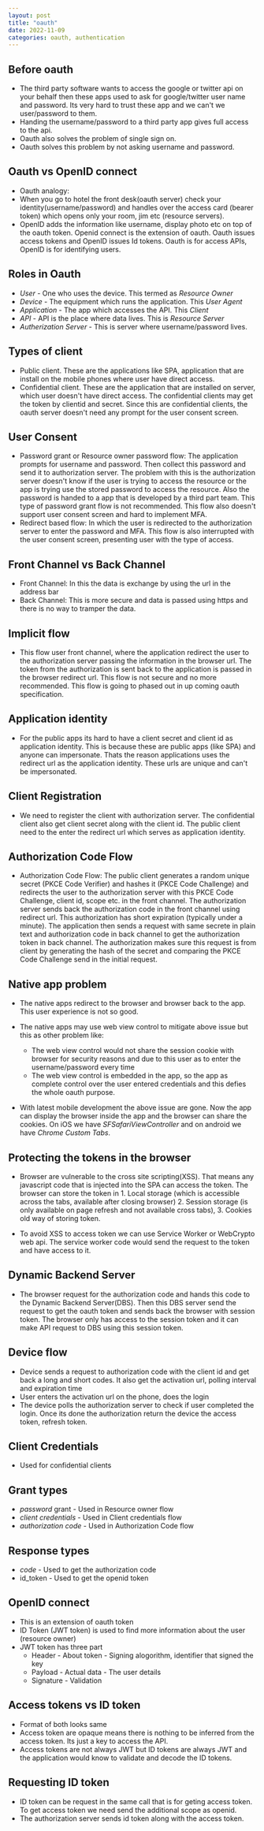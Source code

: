 ```yaml
---
layout: post
title: "oauth"
date: 2022-11-09
categories: oauth, authentication
---
```


## Before oauth

- The third party software wants to access the google or twitter api on your behalf then these apps used to ask for google/twitter user name and password. Its very hard to trust these app and we can't we user/password to them.
- Handing the username/password to a third party app gives full access to the api.
- Oauth also solves the problem of single sign on.
- Oauth solves this problem by not asking username and password.

## Oauth vs OpenID connect

- Oauth analogy:
- When you go to hotel the front desk(oauth server) check your identity(username/password) and handles over the access card (bearer token) which opens only your room, jim etc (resource servers).
- OpenID adds the information like username, display photo etc on top of the oauth token. Openid connect is the extension of oauth. Oauth issues access tokens and OpenID issues Id tokens. Oauth is for access APIs, OpenID is for identifying users.

## Roles in Oauth

- _User_ - One who uses the device. This termed as _Resource Owner_
- _Device_ - The equipment which runs the application. This _User Agent_
- _Application_ - The app which accesses the API. This _Client_
- _API_ - API is the place where data lives. This is _Resource Server_
- _Autherization Server_ - This is server where username/password lives.

## Types of client

- Public client. These are the applications like SPA, application that are install on the mobile phones where user have direct access.
- Confidential client. These are the application that are installed on server, which user doesn't have direct access. The confidential clients may get the token by clientid and secret. Since this are confidential clients, the oauth server doesn't need any prompt for the user consent screen.

## User Consent

- Password grant or Resource owner password flow: The application prompts for username and password. Then collect this password and send it to authorization server. The problem with this is the authorization server doesn't know if the user is trying to access the resource or the app is trying use the stored password to access the resource. Also the password is handed to a app that is developed by a third part team. This type of password grant flow is not recommended. This flow also doesn't support user consent screen and hard to implement MFA.
- Redirect based flow: In which the user is redirected to the authorization server to enter the password and MFA. This flow is also interrupted with the user consent screen, presenting user with the type of access.

## Front Channel vs Back Channel

- Front Channel: In this the data is exchange by using the url in the address bar
- Back Channel: This is more secure and data is passed using https and there is no way to tramper the data.

## Implicit flow

- This flow user front channel, where the application redirect the user to the authorization server passing the information in the browser url. The token from the authorization is sent back to the application is passed in the browser redirect url. This flow is not secure and no more recommended. This flow is going to phased out in up coming oauth specification.

## Application identity

- For the public apps its hard to have a client secret and client id as application identity. This is because these are public apps (like SPA) and anyone can impersonate. Thats the reason applications uses the redirect url as the application identity. These urls are unique and can't be impersonated.

## Client Registration

- We need to register the client with authorization server. The confidential client also get client secret along with the client id. The public client need to the enter the redirect url which serves as application identity.

## Authorization Code Flow

- Authorization Code Flow: The public client generates a random unique secret (PKCE Code Verifier) and hashes it (PKCE Code Challenge) and redirects the user to the authorization server with this PKCE Code Challenge, client id, scope etc. in the front channel. The authorization server sends back the authorization code in the front channel using redirect url. This authorization has short expiration (typically under a minute). The application then sends a request with same secrete in plain text and authorization code in back channel to get the authorization token in back channel. The authorization makes sure this request is from client by generating the hash of the secret and comparing the PKCE Code Challenge send in the initial request.

## Native app problem

- The native apps redirect to the browser and browser back to the app. This user experience is not so good.
- The native apps may use web view control to mitigate above issue but this as other problem like:

  - The web view control would not share the session cookie with browser for security reasons and due to this user as to enter the username/password every time
  - The web view control is embedded in the app, so the app as complete control over the user entered credentials and this defies the whole oauth purpose.

- With latest mobile development the above issue are gone. Now the app can display the browser inside the app and the browser can share the cookies. On iOS we have _SFSafariViewController_ and on android we have _Chrome Custom Tabs_.

## Protecting the tokens in the browser

- Browser are vulnerable to the cross site scripting(XSS). That means any javascript code that is injected into the SPA can access the token. The browser can store the token in 1. Local storage (which is accessible across the tabs, available after closing browser) 2. Session storage (is only available on page refresh and not available cross tabs), 3. Cookies old way of storing token.

- To avoid XSS to access token we can use Service Worker or WebCrypto web api. The service worker code would send the request to the token and have access to it.

## Dynamic Backend Server

- The browser request for the authorization code and hands this code to the Dynamic Backend Server(DBS). Then this DBS server send the request to get the oauth token and sends back the browser with session token. The browser only has access to the session token and it can make API request to DBS using this session token.

## Device flow

- Device sends a request to authorization code with the client id and get back a long and short codes. It also get the activation url, polling interval and expiration time
- User enters the activation url on the phone, does the login
- The device polls the authorization server to check if user completed the login. Once its done the authorization return the device the access token, refresh token.

## Client Credentials

- Used for confidential clients

## Grant types

- _password_ grant - Used in Resource owner flow
- _client credentials_ - Used in Client credentials flow
- _authorization code_ - Used in Authorization Code flow

## Response types

- _code_ - Used to get the authorization code
- id_token - Used to get the openid token

## OpenID connect

- This is an extension of oauth token
- ID Token (JWT token) is used to find more information about the user (resource owner)
- JWT token has three part
  - Header - About token - Signing alogorithm, identifier that signed the key
  - Payload - Actual data - The user details
  - Signature - Validation

## Access tokens vs ID token

- Format of both looks same
- Access token are opaque means there is nothing to be inferred from the access token. Its just a key to access the API.
- Access tokens are not always JWT but ID tokens are always JWT and the application would know to validate and decode the ID tokens.

## Requesting ID token

- ID token can be request in the same call that is for geting access token. To get access token we need send the additional scope as openid.
- The authorization server sends id token along with the access token.
